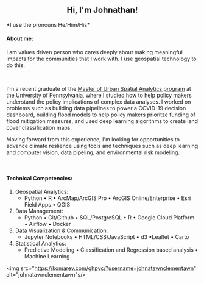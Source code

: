 <h2 align="center"> Hi, I'm Johnathan!</h2>
*I use the pronouns He/Him/His*   

<br>

#### About me:

I am values driven person who cares deeply about making meaningful impacts for the communities that I work with. I use geospatial technology to do this.

<br>

I'm a recent graduate of the [Master of Urban Spatial Analytics program](https://www.design.upenn.edu/musa/about) at the University of Pennsylvania, where I studied how to help policy makers understand the policy implications of complex data analyses. I worked on problems such as building data pipelines to power a COVID-19 decision dashboard, building flood models to help policy makers prioritze funding of flood mitigation measures, and used deep learning algorithms to create land cover classification maps. 

Moving forward from this experience, I'm looking for opportunities to advance climate reslience using tools and techniques such as deep learning and computer vision, data pipeling, and environmental risk modeling.   

<br>

#### Technical Competencies:

1. Geospatial Analytics:
    * Python • R • ArcMap/ArcGIS Pro • ArcGIS Online/Enterprise • Esri Field Apps • QGIS 
1. Data Management:
    * Python • Git/Github • SQL/PostgreSQL • R • Google Cloud Platform • Airflow • Docker 
1. Data Visualization & Communication:
    * Jupyter Notebooks • HTML/CSS/JavaScript • d3 •Leaflet • Carto
1. Statistical Analytics:
    * Predictive Modeling • Classification and Regression based analysis • Machine Learning
  



<img src="https://komarev.com/ghpvc/?username=johnatawnclementawn" alt="johnatawnclementawn"s/>